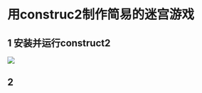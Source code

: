 # 用construc2制作简易的迷宫游戏

## 1 安装并运行construct2

![](https://static3.scirra.net/images/newstore/products/32/construct2-screenshot1.png)

## 2 